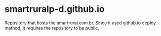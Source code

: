 # smartruralp-d.github.io

Repository that hosts the smartrural.com.br. Since it used github.io deploy method, it requires the repository to be public.
